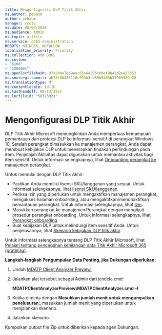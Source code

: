 ```yaml
---
title: Mengonfigurasi DLP Titik Akhir
ms.author: pebaum
author: pebaum
manager: scotv
ms.date: 08/03/2020
ms.audience: Admin
ms.topic: article
ms.service: o365-administration
ROBOTS: NOINDEX, NOFOLLOW
localization_priority: Priority
ms.collection: Adm_O365
ms.custom:
- "6108"
- "3200001"
ms.openlocfilehash: 97a8d4e7db9aac65e6a505c0bef8b41d2ea23353
ms.sourcegitcommit: ab75f66355116e995b3cb5505465b31989339e28
ms.translationtype: MT
ms.contentlocale: id-ID
ms.lasthandoff: 08/13/2021
ms.locfileid: "58323921"
---
```

# <a name="configure-endpoint-dlp"></a>Mengonfigurasi DLP Titik Akhir

DLP Titik Akhir Microsoft memungkinkan Anda memperluas kemampuan pemantauan dan proteksi DLP ke informasi sensitif di perangkat Windows 10. Setelah perangkat dimasukkan ke manajemen perangkat, Anda dapat membuat kebijakan DLP untuk menerapkan tindakan perlindungan pada item. Penjelajah Aktivitas dapat digunakan untuk memantau aktivitas bagi item sensitif. Untuk informasi selengkapnya, lihat [Onboarding perangkat ke manajemen perangkat](https://docs.microsoft.com/microsoft-365/compliance/endpoint-dlp-getting-started#onboarding-devices-into-device-management).  

Untuk memulai dengan DLP Titik Akhir:

- Pastikan Anda memiliki lisensi SKU/langganan yang sesuai. Untuk informasi selengkapnya, lihat [lisensi SKU/langganan](https://docs.microsoft.com/microsoft-365/compliance/endpoint-dlp-getting-started#skusubscriptions-licensing).
- Periksa izin yang diperlukan untuk mengaktifkan manajemen perangkat, mengakses halaman onboarding, atau mengaktifkan/menonaktifkan pemantauan perangkat. Untuk informasi selengkapnya, lihat [Izin](https://docs.microsoft.com/microsoft-365/compliance/endpoint-dlp-getting-started#permissions).
- Masukkan perangkat ke manajemen Perangkat dengan mengikuti prosedur perangkat onboarding. Untuk informasi selengkapnya, lihat [Perangkat onboarding](https://docs.microsoft.com/microsoft-365/compliance/endpoint-dlp-getting-started#onboarding-devices). 
- Buat kebijakan DLP untuk melindungi item sensitif Anda. Untuk penjelasannya, lihat [Skenario kebijakan DLP titik akhir](https://docs.microsoft.com/microsoft-365/compliance/endpoint-dlp-using?view=o365-worldwide#endpoint-dlp-policy-scenarios).

Untuk informasi selengkapnya tentang DLP Titik Akhir Microsoft, lihat [Pelajari tentang pencegahan kehilangan data Titik Akhir Microsoft 365 (pratinjau)](https://docs.microsoft.com/microsoft-365/compliance/endpoint-dlp-learn-about).

**Langkah-langkah Pengumpulan Data Penting, jika Dukungan diperlukan:**

1. Unduh [MDATP Client Analyzer Preview.](https://aka.ms/betamdatpanalyzer)
1. Jalankan alat tersebut sebagai Admin dari jendela cmd:

    **MDATPClientAnalyzerPreview\MDATPClientAnalyzer.cmd –t**

1. Ketika diminta dengan **Masukkan jumlah menit untuk mengumpulkan penelusuran:**, masukkan jumlah menit yang diperlukan untuk menjalankan skenario.
1. Jalankan skenario.

Kumpulkan output file Zip untuk diberikan kepada agen Dukungan.
